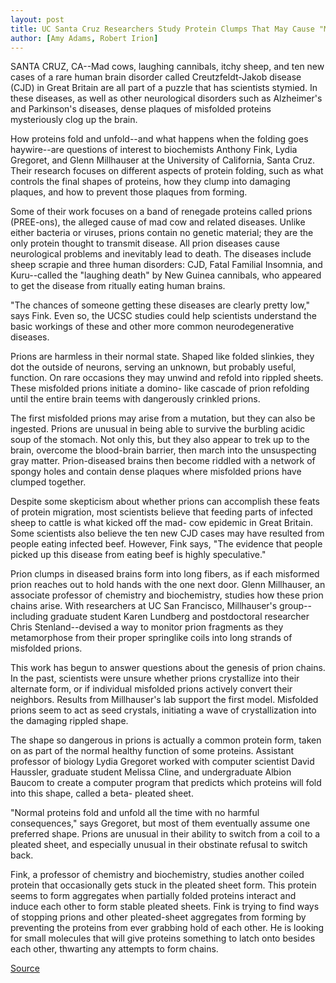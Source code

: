 ```yaml
---
layout: post
title: UC Santa Cruz Researchers Study Protein Clumps That May Cause "Mad Cow" And Related Diseases
author: [Amy Adams, Robert Irion]
---
```


SANTA CRUZ, CA--Mad cows, laughing cannibals, itchy sheep, and ten  new cases of a rare human brain disorder called Creutzfeldt-Jakob  disease (CJD) in Great Britain are all part of a puzzle that has  scientists stymied. In these diseases, as well as other neurological  disorders such as Alzheimer's and Parkinson's diseases, dense  plaques of misfolded proteins mysteriously clog up the brain.

How proteins fold and unfold--and what happens when the  folding goes haywire--are questions of interest to biochemists  Anthony Fink, Lydia Gregoret, and Glenn Millhauser at the University  of California, Santa Cruz. Their research focuses on different  aspects of protein folding, such as what controls the final shapes of  proteins, how they clump into damaging plaques, and how to prevent  those plaques from forming.

Some of their work focuses on a band of renegade proteins  called prions (PREE-ons), the alleged cause of mad cow and related  diseases. Unlike either bacteria or viruses, prions contain no genetic  material; they are the only protein thought to transmit disease. All  prion diseases cause neurological problems and inevitably lead to  death. The diseases include sheep scrapie and three human disorders:  CJD, Fatal Familial Insomnia, and Kuru--called the "laughing death"  by New Guinea cannibals, who appeared to get the disease from  ritually eating human brains.

"The chances of someone getting these diseases are clearly  pretty low," says Fink. Even so, the UCSC studies could help  scientists understand the basic workings of these and other more  common neurodegenerative diseases.

Prions are harmless in their normal state. Shaped like folded  slinkies, they dot the outside of neurons, serving an unknown, but  probably useful, function. On rare occasions they may unwind and  refold into rippled sheets. These misfolded prions initiate a domino- like cascade of prion refolding until the entire brain teems with  dangerously crinkled prions.

The first misfolded prions may arise from a mutation, but they  can also be ingested. Prions are unusual in being able to survive the  burbling acidic soup of the stomach. Not only this, but they also  appear to trek up to the brain, overcome the blood-brain barrier,  then march into the unsuspecting gray matter. Prion-diseased brains  then become riddled with a network of spongy holes and contain  dense plaques where misfolded prions have clumped together.

Despite some skepticism about whether prions can accomplish  these feats of protein migration, most scientists believe that  feeding parts of infected sheep to cattle is what kicked off the mad- cow epidemic in Great Britain. Some scientists also believe the ten  new CJD cases may have resulted from people eating infected beef.  However, Fink says, "The evidence that people picked up this disease  from eating beef is highly speculative."

Prion clumps in diseased brains form into long fibers, as if  each misformed prion reaches out to hold hands with the one next  door. Glenn Millhauser, an associate professor of chemistry and  biochemistry, studies how these prion chains arise. With  researchers at UC San Francisco, Millhauser's group--including  graduate student Karen Lundberg and postdoctoral researcher Chris  Stenland--devised a way to monitor prion fragments as they  metamorphose from their proper springlike coils into long strands of  misfolded prions.

This work has begun to answer questions about the genesis of  prion chains. In the past, scientists were unsure whether prions  crystallize into their alternate form, or if individual misfolded  prions actively convert their neighbors. Results from Millhauser's  lab support the first model. Misfolded prions seem to act as seed  crystals, initiating a wave of crystallization into the damaging  rippled shape.

The shape so dangerous in prions is actually a common protein  form, taken on as part of the normal healthy function of some  proteins. Assistant professor of biology Lydia Gregoret worked with  computer scientist David Haussler, graduate student Melissa Cline,  and undergraduate Albion Baucom to create a computer program that  predicts which proteins will fold into this shape, called a beta- pleated sheet.

"Normal proteins fold and unfold all the time with no harmful  consequences," says Gregoret, but most of them eventually assume  one preferred shape. Prions are unusual in their ability to switch  from a coil to a pleated sheet, and especially unusual in their  obstinate refusal to switch back.

Fink, a professor of chemistry and biochemistry, studies  another coiled protein that occasionally gets stuck in the pleated  sheet form. This protein seems to form aggregates when partially  folded proteins interact and induce each other to form stable pleated  sheets. Fink is trying to find ways of stopping prions and other  pleated-sheet aggregates from forming by preventing the proteins  from ever grabbing hold of each other. He is looking for small  molecules that will give proteins something to latch onto besides  each other, thwarting any attempts to form chains.

[Source](http://www1.ucsc.edu/news_events/press_releases/archive/95-96/05-96/050796-UCSC_researchers_st.html "Permalink to 050796-UCSC_researchers_st")
